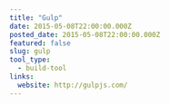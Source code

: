 ```yaml
---
title: "Gulp"
date: 2015-05-08T22:00:00.000Z
posted_date: 2015-05-08T22:00:00.000Z
featured: false
slug: gulp
tool_type: 
  - build-tool
links:
  website: http://gulpjs.com/
---
```






